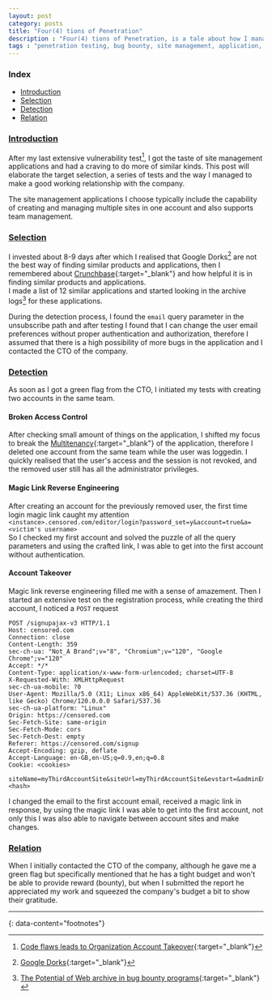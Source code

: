 ```yaml
---
layout: post
category: posts
title: "Four(4) tions of Penetration"
description : "Four(4) tions of Penetration, is a tale about how I managed to find a series of vulnerabilities in a site management application"
tags : "penetration testing, bug bounty, site management, application, security"
---
```

### Index
- [Introduction](#introduction)
- [Selection](#selection)
- [Detection](#detection)
- [Relation](#relation)

### [Introduction](#introduction)
After my last extensive vulnerability test[^1], I got the taste of site management applications and had a craving to do more of similar kinds. This post will elaborate the target selection, a series of tests and the way I managed to make a good working relationship with the company.<br/>

The site management applications I choose typically include the capability of creating and managing multiple sites in one account and also supports team management.

### [Selection](#selection)
I invested about 8-9 days after which I realised that Google Dorks[^2] are not the best way of finding similar products and applications, then I remembered about [Crunchbase](https://crunchbase.com){:target="_blank"} and how helpful it is in finding similar products and applications.<br/>
I made a list of 12 similar applications and started looking in the archive logs[^3] for these applications.


During the detection process, I found the `email` query parameter in the unsubscribe path and after testing I found that I can change the user email preferences without proper authentication and authorization, therefore I assumed that there is a high possibility of more bugs in the application and I contacted the CTO of the company.

### [Detection](#detection)
As soon as I got a green flag from the CTO, I initiated my tests with creating two accounts in the same team.<br/>

#### Broken Access Control
 After checking small amount of things on the application, I shifted my focus to break the [Multitenancy](https://www.cloudflare.com/learning/cloud/what-is-multitenancy){:target="_blank"} of the application, therefore I deleted one account from the same team while the user was loggedin. I quickly realised that the user's access and the session is not revoked, and the removed user still has all the administrator privileges.

#### Magic Link Reverse Engineering
 After creating an account for the previously removed user, the first time login magic link caught my attention `<instance>.censored.com/editor/login?password_set=y&account=true&a=<victim's username>`<br/>
 So I checked my first account and solved the puzzle of all the query parameters and using the crafted link, I was able to get into the first account without authentication.

#### Account Takeover
 Magic link reverse engineering filled me with a sense of amazement.
 Then I started an extensive test on the registration process, while creating the third account, I noticed a `POST` request

```
POST /signupajax-v3 HTTP/1.1
Host: censored.com
Connection: close
Content-Length: 359
sec-ch-ua: "Not_A Brand";v="8", "Chromium";v="120", "Google Chrome";v="120"
Accept: */*
Content-Type: application/x-www-form-urlencoded; charset=UTF-8
X-Requested-With: XMLHttpRequest
sec-ch-ua-mobile: ?0
User-Agent: Mozilla/5.0 (X11; Linux x86_64) AppleWebKit/537.36 (KHTML, like Gecko) Chrome/120.0.0.0 Safari/537.36
sec-ch-ua-platform: "Linux"
Origin: https://censored.com
Sec-Fetch-Site: same-origin
Sec-Fetch-Mode: cors
Sec-Fetch-Dest: empty
Referer: https://censored.com/signup
Accept-Encoding: gzip, deflate
Accept-Language: en-GB,en-US;q=0.9,en;q=0.8
Cookie: <cookies>

siteName=myThirdAccountSite&siteUrl=myThirdAccountSite&evstart=&adminEmail=root@mr23r0.rocks&duplicate=false&hash=<hash>
```
I changed the email to the first account email, received a magic link in response, by using the magic link I was able to get into the first account, not only this I was also able to navigate between account sites and make changes.

### [Relation](#relation)
When I initially contacted the CTO of the company, although he gave me a green flag but specifically mentioned that he has a tight budget and won't be able to provide reward (bounty), but when I submitted the report he appreciated my work and squeezed the company's budget a bit to show their gratitude.


---
{: data-content="footnotes"}

[^1]: [Code flaws leads to Organization Account Takeover](https://mr23r0.github.io/code-flaws-part-1.html){:target="_blank"}
[^2]: [Google Dorks](https://book.hacktricks.xyz/generic-methodologies-and-resources/external-recon-methodology/github-leaked-secrets){:target="_blank"}
[^3]: [The Potential of Web archive in bug bounty programs](https://mr23r0.github.io/uncovering-the-secrets-part-1.html){:target="_blank"}

